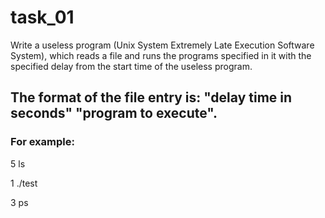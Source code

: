 # task_01
Write a useless program (Unix System Extremely Late Execution
Software System), which reads a file and runs the programs specified in it with the specified delay from the start time of the useless program.

## The format of the file entry is: "delay time in seconds" "program to execute".
### For example:
5 ls

1 ./test

3 ps
